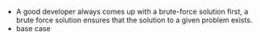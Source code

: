 - A good developer always comes up with a brute-force solution first, a brute force solution ensures that the solution to a given problem exists.
- base case